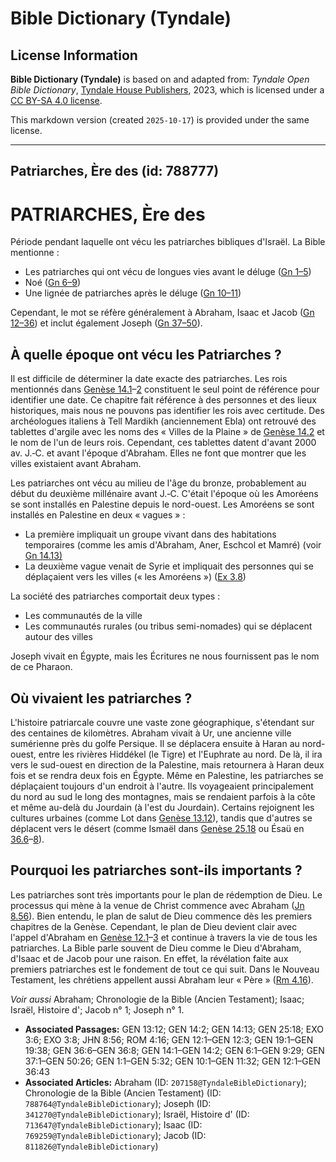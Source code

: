 # Bible Dictionary (Tyndale)

## License Information

**Bible Dictionary (Tyndale)** is based on and adapted from: _Tyndale Open Bible Dictionary_, [Tyndale House Publishers](https://tyndaleopenresources.com/), 2023, which is licensed under a [CC BY-SA 4.0 license](https://creativecommons.org/licenses/by-sa/4.0/legalcode.en).

This markdown version (created `2025-10-17`) is provided under the same license.



--------------------------------

## Patriarches, Ère des (id: 788777)

PATRIARCHES, Ère des
====================

Période pendant laquelle ont vécu les patriarches bibliques d'Israël. La Bible mentionne :

* Les patriarches qui ont vécu de longues vies avant le déluge ([Gn 1–5](https://ref.ly/Gen1:1-Gen5:32))
* Noé ([Gn 6–9](https://ref.ly/Gen6:1-Gen9:29))
* Une lignée de patriarches après le déluge ([Gn 10–11](https://ref.ly/Gen10:1-Gen11:32))

Cependant, le mot se réfère généralement à Abraham, Isaac et Jacob ([Gn 12–36](https://ref.ly/Gen12:1-Gen36:43)) et inclut également Joseph ([Gn 37–50](https://ref.ly/Gen37:1-Gen50:26)).

À quelle époque ont vécu les Patriarches ?
------------------------------------------

Il est difficile de déterminer la date exacte des patriarches. Les rois mentionnés dans [Genèse 14\.1](https://ref.ly/Gen14:1-Gen14:2)–[2](https://ref.ly/Gen14:1-Gen14:2) constituent le seul point de référence pour identifier une date. Ce chapitre fait référence à des personnes et des lieux historiques, mais nous ne pouvons pas identifier les rois avec certitude. Des archéologues italiens à Tell Mardikh (anciennement Ebla) ont retrouvé des tablettes d'argile avec les noms des « Villes de la Plaine » de [Genèse 14\.2](https://ref.ly/Gen14:2) et le nom de l'un de leurs rois. Cependant, ces tablettes datent d'avant 2000 av. J.‑C. et avant l'époque d'Abraham. Elles ne font que montrer que les villes existaient avant Abraham.

Les patriarches ont vécu au milieu de l'âge du bronze, probablement au début du deuxième millénaire avant J.‑C. C'était l'époque où les Amoréens se sont installés en Palestine depuis le nord\-ouest. Les Amoréens se sont installés en Palestine en deux « vagues » :

* La première impliquait un groupe vivant dans des habitations temporaires (comme les amis d'Abraham, Aner, Eschcol et Mamré) (voir [Gn 14\.13\)](https://ref.ly/Gen14:13)
* La deuxième vague venait de Syrie et impliquait des personnes qui se déplaçaient vers les villes (« les Amoréens ») ([Ex 3\.8](https://ref.ly/Exod3:8))

La société des patriarches comportait deux types :

* Les communautés de la ville
* Les communautés rurales (ou tribus semi\-nomades) qui se déplacent autour des villes

Joseph vivait en Égypte, mais les Écritures ne nous fournissent pas le nom de ce Pharaon.

Où vivaient les patriarches ?
-----------------------------

L'histoire patriarcale couvre une vaste zone géographique, s'étendant sur des centaines de kilomètres. Abraham vivait à Ur, une ancienne ville sumérienne près du golfe Persique. Il se déplacera ensuite à Haran au nord\-ouest, entre les rivières Hiddékel (le Tigre) et l'Euphrate au nord. De là, il ira vers le sud\-ouest en direction de la Palestine, mais retournera à Haran deux fois et se rendra deux fois en Égypte. Même en Palestine, les patriarches se déplaçaient toujours d'un endroit à l'autre. Ils voyageaient principalement du nord au sud le long des montagnes, mais se rendaient parfois à la côte et même au\-delà du Jourdain (à l'est du Jourdain). Certains rejoignent les cultures urbaines (comme Lot dans [Genèse 13\.12](https://ref.ly/Gen13:12)), tandis que d'autres se déplacent vers le désert (comme Ismaël dans [Genèse 25\.18](https://ref.ly/Gen25:18) ou Ésaü en [36\.6](https://ref.ly/Gen36:6-Gen36:8)–[8](https://ref.ly/Gen36:6-Gen36:8)).

Pourquoi les patriarches sont\-ils importants ?
-----------------------------------------------

Les patriarches sont très importants pour le plan de rédemption de Dieu. Le processus qui mène à la venue de Christ commence avec Abraham ([Jn 8\.56](https://ref.ly/John8:56)). Bien entendu, le plan de salut de Dieu commence dès les premiers chapitres de la Genèse. Cependant, le plan de Dieu devient clair avec l'appel d'Abraham en [Genèse 12\.1](https://ref.ly/Gen12:1-Gen12:3)–[3](https://ref.ly/Gen12:1-Gen12:3) et continue à travers la vie de tous les patriarches. La Bible parle souvent de Dieu comme le Dieu d'Abraham, d'Isaac et de Jacob pour une raison. En effet, la révélation faite aux premiers patriarches est le fondement de tout ce qui suit. Dans le Nouveau Testament, les chrétiens appellent aussi Abraham leur « Père » ([Rm 4\.16](https://ref.ly/Rom4:16)).

*Voir aussi* Abraham; Chronologie de la Bible (Ancien Testament); Isaac; Israël, Histoire d'; Jacob n° 1; Joseph n° 1.

* **Associated Passages:** GEN 13:12; GEN 14:2; GEN 14:13; GEN 25:18; EXO 3:6; EXO 3:8; JHN 8:56; ROM 4:16; GEN 12:1–GEN 12:3; GEN 19:1–GEN 19:38; GEN 36:6–GEN 36:8; GEN 14:1–GEN 14:2; GEN 6:1–GEN 9:29; GEN 37:1–GEN 50:26; GEN 1:1–GEN 5:32; GEN 10:1–GEN 11:32; GEN 12:1–GEN 36:43
* **Associated Articles:** Abraham (ID: `207158@TyndaleBibleDictionary`); Chronologie de la Bible (Ancien Testament) (ID: `788764@TyndaleBibleDictionary`); Joseph (ID: `341270@TyndaleBibleDictionary`); Israël, Histoire d' (ID: `713647@TyndaleBibleDictionary`); Isaac (ID: `769259@TyndaleBibleDictionary`); Jacob (ID: `811826@TyndaleBibleDictionary`)

